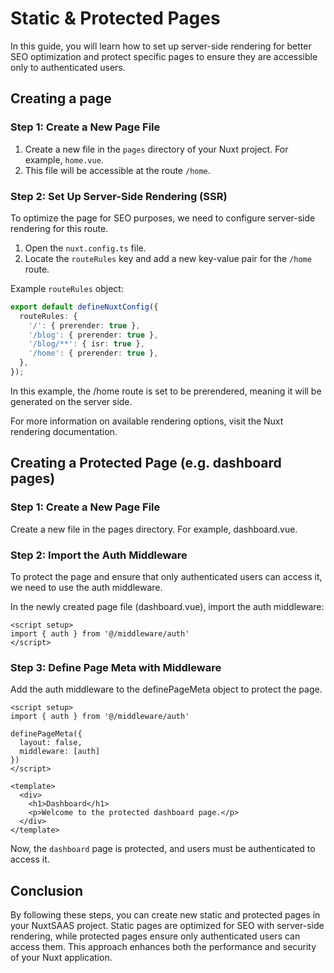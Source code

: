 # Static & Protected Pages

In this guide, you will learn how to set up server-side rendering for better SEO optimization and protect specific pages to ensure they are accessible only to authenticated users.

## Creating a page

### Step 1: Create a New Page File

1. Create a new file in the `pages` directory of your Nuxt project. For example, `home.vue`.
2. This file will be accessible at the route `/home`.

### Step 2: Set Up Server-Side Rendering (SSR)

To optimize the page for SEO purposes, we need to configure server-side rendering for this route.

1. Open the `nuxt.config.ts` file.
2. Locate the `routeRules` key and add a new key-value pair for the `/home` route.

Example `routeRules` object:

```typescript
export default defineNuxtConfig({
  routeRules: {
    '/': { prerender: true },
    '/blog': { prerender: true },
    '/blog/**': { isr: true },
    '/home': { prerender: true },
  },
});
```

In this example, the /home route is set to be prerendered, meaning it will be generated on the server side.

For more information on available rendering options, visit the Nuxt rendering documentation.

## Creating a Protected Page (e.g. dashboard pages)

### Step 1: Create a New Page File
Create a new file in the pages directory. For example, dashboard.vue.

### Step 2: Import the Auth Middleware
To protect the page and ensure that only authenticated users can access it, we need to use the auth middleware.

In the newly created page file (dashboard.vue), import the auth middleware:

```vue
<script setup>
import { auth } from '@/middleware/auth'
</script>
```

### Step 3: Define Page Meta with Middleware

Add the auth middleware to the definePageMeta object to protect the page.

```vue
<script setup>
import { auth } from '@/middleware/auth'

definePageMeta({
  layout: false,
  middleware: [auth]
})
</script>

<template>
  <div>
    <h1>Dashboard</h1>
    <p>Welcome to the protected dashboard page.</p>
  </div>
</template>
```

Now, the `dashboard` page is protected, and users must be authenticated to access it.

## Conclusion
By following these steps, you can create new static and protected pages in your NuxtSAAS project. Static pages are optimized for SEO with server-side rendering, while protected pages ensure only authenticated users can access them. This approach enhances both the performance and security of your Nuxt application.
